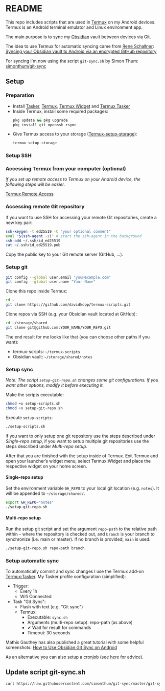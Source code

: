 # README

This repo includes scripts that are used in [Termux](https://termux.dev/) on my Android devices. Termux is an Android terminal emulator and Linux environment app.

The main purpose is to sync my [Obsidian](https://obsidian.md/) vault between devices via Git.

The idea to use Termux for automatic syncing came from [Rene Schallner](https://github.com/renerocksai): [Syncing your Obsidian vault to Android via an encrypted GitHub repository](https://renerocks.ai/blog/obsidian-encrypted-github-android/#shortcuts-for-committing-pushing-and-pulling)

For syncing I'm now using the script `git-sync.sh` by Simon Thum: [simonthum/git-sync](https://github.com/simonthum/git-sync)

## Setup

### Preparation

- Install [Tasker](https://tasker.joaoapps.com/download.html), [Termux](https://f-droid.org/en/packages/com.termux/), [Termux Widget](https://f-droid.org/en/packages/com.termux.widget/) and [Termux Tasker](https://f-droid.org/packages/com.termux.tasker/)
- Inside Termux, install some required packages:
    ```sh
    pkg update && pkg upgrade
    pkg install git openssh rsync
    ```
- Give Termux access to your storage ([Termux-setup-storage](https://wiki.termux.com/wiki/Termux-setup-storage)):
    ```sh
    termux-setup-storage
    ```

### Setup SSH

### Accessing Termux from your computer (optional)

_If you set up remote access to Termux on your Android device, the following steps will be easier._

[Termux Remote Access](https://wiki.termux.com/wiki/Remote_Access)

### Accessing remote Git repository

If you want to use SSH for accessing your remote Git repositories, create a new key pair:

```sh
ssh-keygen -t ed25519 -C "your optional comment"
eval "$(ssh-agent -s)" # start the ssh-agent in the background
ssh-add ~/.ssh/id_ed25519
cat ~/.ssh/id_ed25519.pub
```

Copy the public key to your Git remote server (GitHub, ...).

### Setup git

```sh
git config --global user.email "you@example.com"
git config --global user.name "Your Name"
```

Clone this repo inside Termux:

```sh
cd ~
git clone https://github.com/davidkopp/termux-scripts.git
```

Clone repos via SSH (e.g. your Obsidian vault located at GitHub):

```sh
cd ~/storage/shared
git clone git@github.com:YOUR_NAME/YOUR_REPO.git
```

The end result for me looks like that (you can choose other paths if you want):

- termux-scripts: `~/termux-scripts`
- Obsidian vault: `~/storage/shared/notes`

### Setup sync

_Note: The script `setup-git-repo.sh` changes some git configurations. If you want other options, modify it before executing it._

Make the scripts executable:

```sh
chmod +x setup-scripts.sh
chmod +x setup-git-repo.sh
```

Execute `setup-scripts`:

```sh
./setup-scripts.sh
```

If you want to only setup one git repository use the steps described under _Single-repo setup_, if you want to setup multiple git repositories use the steps described under _Multi-repo setup_.

After that you are finished with the setup inside of Termux. Exit Termux and open your launcher’s widget menu, select Termux:Widget and place the respective widget on your home screen.

#### Single-repo setup

Set the environment variable `GH_REPO` to your local git location (e.g. `notes`). It will be appended to `~/storage/shared/`.

```sh
export GH_REPO="notes"
./setup-git-repo.sh
```

#### Multi-repo setup

Run the setup git script and set the argument `repo-path` to the relative path within `~` where the repository is checked out, and `branch` is your branch to synchronize (i.e. main or master). If no branch is provided, `main` is used.

```sh
./setup-git-repo.sh repo-path branch
```

### Setup automatic sync

To automatically commit and sync changes I use the Termux add-on [Termux:Tasker](https://github.com/termux/termux-tasker).
My Tasker profile configuration (simplified):

- Trigger:
    - Every 1h
    - Wifi Connected
- Task "Git Sync":
    - Flash with text (e.g. "Git sync")
    - Termux:
        - Executable: `sync.sh`
        - Arguments (multi-repo setup): repo-path (as above)
        - ✔ Wait for result for commands
        - Timeout: 30 seconds

Mathis Gauthey has also published a great tutorial with some helpful screenshots: [How to Use Obsidian Git Sync on Android](https://mathisgauthey.github.io/how-to-use-obsidian-git-sync-on-android/)

As an alternative you can also setup a cronjob (see [here](https://forum.obsidian.md/t/guide-using-git-to-sync-your-obsidian-vault-on-android-devices/41887) for advice).

## Update script git-sync.sh

```sh
curl https://raw.githubusercontent.com/simonthum/git-sync/master/git-sync -o git-sync.sh
```
